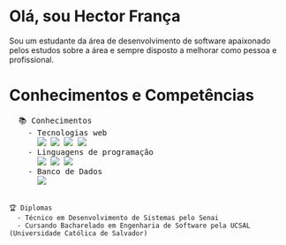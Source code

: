 <h1>Olá, sou Hector França</h1>
  Sou um estudante da área de desenvolvimento de software apaixonado pelos estudos sobre a área e sempre disposto a melhorar como pessoa e profissional.
<h1>Conhecimentos e Competências</h1>
<pre>
  📚 Conhecimentos
    - Tecnologias web
      <img src="https://img.shields.io/badge/HTML-239120?style=for-the-badge&logo=html5&logoColor=white"> <img src="https://img.shields.io/badge/CSS3-1572B6?style=for-the-badge&logo=css3&logoColor=white"> <img src="https://img.shields.io/badge/JavaScript-F7DF1E?style=for-the-badge&logo=javascript&logoColor=black"> <img src="https://img.shields.io/badge/Node.js-43853D?style=for-the-badge&logo=node.js&logoColor=white">
    - Linguagens de programação
      <img src="https://img.shields.io/badge/Ruby-CC342D?style=for-the-badge&logo=ruby&logoColor=white"> <img src="https://img.shields.io/badge/c-%2300599C.svg?style=for-the-badge&logo=c&logoColor=white"> <img src="https://img.shields.io/badge/Java-ED8B00?style=for-the-badge&logo=openjdk&logoColor=white">
    - Banco de Dados
      <img src="https://img.shields.io/badge/mysql-4479A1.svg?style=for-the-badge&logo=mysql&logoColor=white">
  
    🏆 Diplomas
      - Técnico em Desenvolvimento de Sistemas pelo Senai
      - Cursando Bacharelado em Engenharia de Software pela UCSAL (Universidade Católica de Salvador)
  
  <!-- 🧠 Soft Skills 
</pre>
<h1>Principais projetos</h1>

<h1>Contatos</h1>-->
